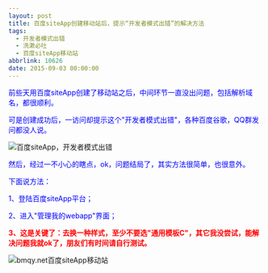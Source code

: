 ```yaml
---
layout: post
title: 百度siteApp创建移动站后，提示“开发者模式出错”的解决方法
tags:
  - 开发者模式出错
  - 洗漱必吐
  - 百度siteApp移动站
abbrlink: 10626
date: 2015-09-03 00:00:00
---
```


<!-- build time:Sat Jun 23 2018 12:05:16 GMT+0800 (中国标准时间) -->

<span style="color:#00f">前些天用百度siteApp创建了移动站之后，中间环节一直没出问题，包括解析域名，都很顺利。</span>

<span style="color:#00f">可是创建成功后，一访问却提示这个"开发者模式出错"，各种百度谷歌，QQ群发问都没人说。</span>

![百度siteApp，开发者模式出错](http://ww3.sinaimg.cn/large/4eed32f2jw1evp1xpzjf5j20e00683z5.jpg)

<span style="color:#00f">然后，经过一不小心的瞎点，ok，问题结局了，其实方法很简单，也很意外。</span>

<span style="color:#00f">下面说方法：</span>

<span style="color:#00f">1、登陆百度siteApp平台；</span>

<span style="color:#00f">2、进入"管理我的webapp"界面；</span>

**<span style="color:red">3、这是关键了：去换一种样式，至少不要选"通用模板C"，其它我没尝试，能解决问题我就ok了，朋友们有时间请自行测试。</span>**

![bmqy.net百度siteApp移动站](http://ww2.sinaimg.cn/large/4eed32f2jw1evp1xq8r6hj20g90k8diu.jpg)
<!-- rebuild by neat -->